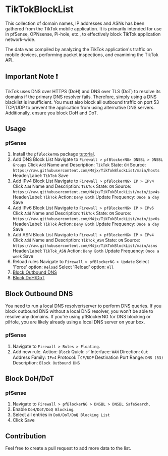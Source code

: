 # TikTokBlockList

This collection of domain names, IP addresses and ASNs has been gathered from the TikTok mobile application. It is primarily intended for use in pfSense, OPNsense, Pi-hole, etc., to effectively block TikTok application network-wide.

The data was compiled by analyzing the TikTok application's traffic on mobile devices, performing packet inspections, and examining the TikTok API.

## Important Note ❗

TikTok uses DNS over HTTPS (DoH) and DNS over TLS (DoT) to resolve its domains if the primary DNS resolver fails. Therefore, simply using a DNS blacklist is insufficient. You must also block all outbound traffic on port 53 TCP/UDP to prevent the application from using alternative DNS servers. Additionally, ensure you block DoH and DoT.

## Usage

### pfSense

1. Install the `pfBlockerNG` package [tutorial](https://www.youtube.com/watch?v=oNo77CMoxUM).
2. Add DNS Block List
   Navigate to `Firewall > pfBlockerNG> DNSBL > DNSBL Groups`
   Click `Add`
   Name and Description: `TikTok`
   State: `ON`
   Source: `https://raw.githubusercontent.com/M4jx/TikTokBlockList/main/hosts`
   Header/Label: `TikTok`
   Save
3. Add IPv4 Block List
   Navigate to `Firewall > pfBlockerNG> IP > IPv4`
   Click `Add`
   Name and Description: `TikTok`
   State: `ON`
   Source: `https://raw.githubusercontent.com/M4jx/TikTokBlockList/main/ipv4s`
   Header/Label: `TikTok`
   Action: `Deny Both`
   Update Frequency: `Once a day`
   Save
4. Add IPv6 Block List
   Navigate to `Firewall > pfBlockerNG> IP > IPv6`
   Click `Add`
   Name and Description: `TikTok`
   State: `ON`
   Source: `https://raw.githubusercontent.com/M4jx/TikTokBlockList/main/ipv6s`
   Header/Label: `TikTok`
   Action: `Deny Both`
   Update Frequency: `Once a day`
   Save
5. Add ASN Block List
   Navigate to `Firewall > pfBlockerNG> IP > IPv4`
   Click `Add`
   Name and Description: `TikTok_ASN`
   State: `ON`
   Source: `https://raw.githubusercontent.com/M4jx/TikTokBlockList/main/asns`
   Header/Label: `TikTok_ASN`
   Action: `Deny Both`
   Update Frequency: `Once a week`
   Save
6. Reload rules
   Navigate to `Firewall > pfBlockerNG > Update`
   Select 'Force' option: `Reload`
   Select 'Reload' option: `All`
7. [Block Outbound DNS](#block-outbound-dns)
8. [Block DoH/DoT](#block-dohdot)

## Block Outbound DNS

You need to run a local DNS resolver/server to perform DNS queries. If you block outbound DNS without a local DNS resolver, you won't be able to resolve any domains. If you're using pfBlockerNG for DNS blocking or piHole, you are likely already using a local DNS server on your box.

### pfSense

1. Navigate to `Firewall > Rules > Floating`.
2. Add new rule.
   Action: `Block`
   Quick: ✅
   Interface: `WAN`
   Direction: `Out`
   Address Family: `IPv4`
   Protocol: T`CP/UDP`
   Destination Port Range: `DNS (53)`
   Description: `Block Outbound DNS`

## Block DoH/DoT

### pfSense

1. Navigate to `Firewall > pfBlockerNG > DNSBL > DNSBL SafeSearch.`
2. Enable `DoH/DoT/DoQ Blocking`.
3. Select all entries in `DoH/DoT/DoQ Blocking List`
4. Click Save

## Contribution

Feel free to create a pull request to add more data to the list.
